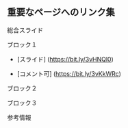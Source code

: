 ## 重要なページへのリンク集

総合スライド


ブロック１

  * [スライド] (https://bit.ly/3vHNQl0)

  * [コメント可] (https://bit.ly/3vKkWRc)

ブロック２


ブロック３


参考情報



